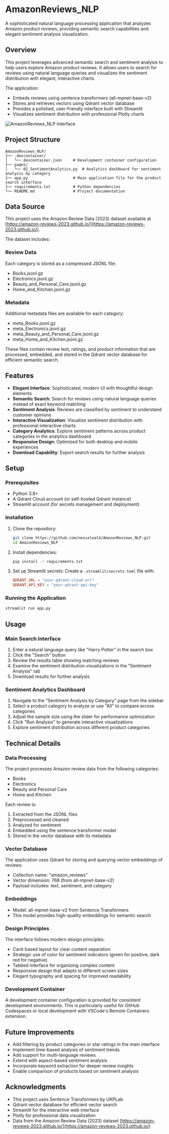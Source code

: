 # AmazonReviews_NLP

A sophisticated natural language processing application that analyzes Amazon product reviews, providing semantic search capabilities and elegant sentiment analysis visualization.

## Overview

This project leverages advanced semantic search and sentiment analysis to help users explore Amazon product reviews. It allows users to search for reviews using natural language queries and visualizes the sentiment distribution with elegant, interactive charts.

The application:
- Embeds reviews using sentence transformers (all-mpnet-base-v2)
- Stores and retrieves vectors using Qdrant vector database
- Provides a polished, user-friendly interface built with Streamlit
- Visualizes sentiment distribution with professional Plotly charts

![AmazonReviews_NLP Interface](/assets/app_preview.png)

## Project Structure

```
AmazonReviews_NLP/
├── .devcontainer/
│   └── devcontainer.json     # Development container configuration
├── pages/
│   └── 02_SentimentAnalytics.py  # Analytics dashboard for sentiment analysis by category
├── app.py                    # Main application file for the product search interface
├── requirements.txt          # Python dependencies
└── README.md                 # Project documentation
```

## Data Source

This project uses the Amazon Review Data (2023) dataset available at [https://amazon-reviews-2023.github.io/](https://amazon-reviews-2023.github.io/).

The dataset includes:

### Review Data
Each category is stored as a compressed JSONL file:
* Books.jsonl.gz
* Electronics.jsonl.gz
* Beauty_and_Personal_Care.jsonl.gz
* Home_and_Kitchen.jsonl.gz

### Metadata
Additional metadata files are available for each category:
* meta_Books.jsonl.gz
* meta_Electronics.jsonl.gz
* meta_Beauty_and_Personal_Care.jsonl.gz
* meta_Home_and_Kitchen.jsonl.gz

These files contain review text, ratings, and product information that are processed, embedded, and stored in the Qdrant vector database for efficient semantic search.

## Features

- **Elegant Interface**: Sophisticated, modern UI with thoughtful design elements
- **Semantic Search**: Search for reviews using natural language queries instead of exact keyword matching
- **Sentiment Analysis**: Reviews are classified by sentiment to understand customer opinions
- **Interactive Visualization**: Visualize sentiment distribution with professional interactive charts
- **Category Analytics**: Explore sentiment patterns across product categories in the analytics dashboard
- **Responsive Design**: Optimized for both desktop and mobile experiences
- **Download Capability**: Export search results for further analysis

## Setup

### Prerequisites

- Python 3.8+
- A Qdrant Cloud account (or self-hosted Qdrant instance)
- Streamlit account (for secrets management and deployment)

### Installation

1. Clone the repository:
   ```bash
   git clone https://github.com/nessaleal4/AmazonReviews_NLP.git
   cd AmazonReviews_NLP
   ```

2. Install dependencies:
   ```bash
   pip install -r requirements.txt
   ```

3. Set up Streamlit secrets:
   Create a `.streamlit/secrets.toml` file with:
   ```toml
   QDRANT_URL = "your-qdrant-cloud-url"
   QDRANT_API_KEY = "your-qdrant-api-key"
   ```

### Running the Application

```bash
streamlit run app.py
```

## Usage

### Main Search Interface

1. Enter a natural language query like "Harry Potter" in the search box
2. Click the "Search" button
3. Review the results table showing matching reviews
4. Examine the sentiment distribution visualizations in the "Sentiment Analysis" tab
5. Download results for further analysis

### Sentiment Analytics Dashboard

1. Navigate to the "Sentiment Analysis by Category" page from the sidebar
2. Select a product category to analyze or use "All" to compare across categories
3. Adjust the sample size using the slider for performance optimization
4. Click "Run Analysis" to generate interactive visualizations
5. Explore sentiment distribution across different product categories

## Technical Details

### Data Processing

The project processes Amazon review data from the following categories:
- Books
- Electronics
- Beauty and Personal Care
- Home and Kitchen

Each review is:
1. Extracted from the JSONL files
2. Preprocessed and cleaned
3. Analyzed for sentiment
4. Embedded using the sentence transformer model
5. Stored in the vector database with its metadata

### Vector Database

The application uses Qdrant for storing and querying vector embeddings of reviews:
- Collection name: "amazon_reviews"
- Vector dimension: 768 (from all-mpnet-base-v2)
- Payload includes: text, sentiment, and category

### Embeddings

- Model: all-mpnet-base-v2 from Sentence Transformers
- This model provides high-quality embeddings for semantic search

### Design Principles

The interface follows modern design principles:
- Card-based layout for clear content separation
- Strategic use of color for sentiment indicators (green for positive, dark red for negative)
- Tabbed interface for organizing complex content
- Responsive design that adapts to different screen sizes
- Elegant typography and spacing for improved readability

### Development Container

A development container configuration is provided for consistent development environments. This is particularly useful for GitHub Codespaces or local development with VSCode's Remote Containers extension.

## Future Improvements

- Add filtering by product categories or star ratings in the main interface
- Implement time-based analysis of sentiment trends
- Add support for multi-language reviews
- Extend with aspect-based sentiment analysis
- Incorporate keyword extraction for deeper review insights
- Enable comparison of products based on sentiment analysis

## Acknowledgments

- This project uses Sentence Transformers by UKPLab
- Qdrant vector database for efficient vector search
- Streamlit for the interactive web interface
- Plotly for professional data visualization
- Data from the Amazon Review Data (2023) dataset [https://amazon-reviews-2023.github.io/](https://amazon-reviews-2023.github.io/)
